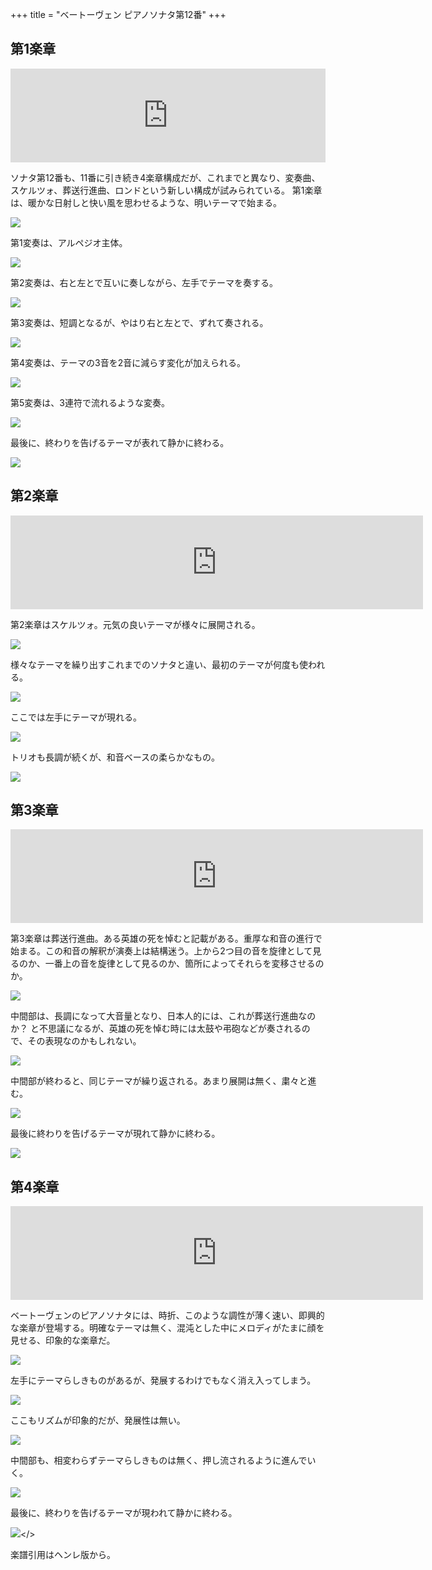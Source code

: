 +++
title = "ベートーヴェン ピアノソナタ第12番"
+++

## 第1楽章

<iframe allow="autoplay *; encrypted-media *;" sandbox="allow-forms allow-popups allow-same-origin allow-scripts allow-top-navigation-by-user-activation" style="padding:0;width:660px;height:150px;max-width:100%;border:none;overflow:hidden;background:transparent;" src="https://embed.music.apple.com/us/album/piano-sonata-no-12-in-flat-major-op-26-i-andante-con/1272663034?i=1272663038"></iframe>

ソナタ第12番も、11番に引き続き4楽章構成だが、これまでと異なり、変奏曲、スケルツォ、葬送行進曲、ロンドという新しい構成が試みられている。
第1楽章は、暖かな日射しと快い風を思わせるような、明いテーマで始まる。

<img src="677.jpg">

第1変奏は、アルペジオ主体。

<img src="679.jpg">

第2変奏は、右と左とで互いに奏しながら、左手でテーマを奏する。

<img src="675.jpg">

第3変奏は、短調となるが、やはり右と左とで、ずれて奏される。

<img src="676.jpg">

第4変奏は、テーマの3音を2音に減らす変化が加えられる。

<img src="680.jpg">

第5変奏は、3連符で流れるような変奏。

<img src="678.jpg">

最後に、終わりを告げるテーマが表れて静かに終わる。

<img src="681.jpg">

## 第2楽章

<iframe allow="autoplay *; encrypted-media *;" frameborder="0" height="150" sandbox="allow-forms allow-popups allow-same-origin allow-scripts allow-top-navigation-by-user-activation" src="https://embed.music.apple.com/us/album/piano-sonata-no-12-in-flat-major-op-26-ii-scherzo-allegro/1272663034?i=1272663702" width="660"></iframe>

第2楽章はスケルツォ。元気の良いテーマが様々に展開される。

<img src="685.jpg">

様々なテーマを繰り出すこれまでのソナタと違い、最初のテーマが何度も使われる。

<img src="684.jpg">

ここでは左手にテーマが現れる。

<img src="683.jpg">

トリオも長調が続くが、和音ベースの柔らかなもの。

<img src="682.jpg">

## 第3楽章

<iframe allow="autoplay *; encrypted-media *;" frameborder="0" height="150" sandbox="allow-forms allow-popups allow-same-origin allow-scripts allow-top-navigation-by-user-activation" src="https://embed.music.apple.com/us/album/piano-sonata-no-12-in-flat-major-op-26-iii-marcia-funebre/1272663034?i=1272663703&app=music" width="660"></iframe>

第3楽章は葬送行進曲。ある英雄の死を悼むと記載がある。重厚な和音の進行で始まる。この和音の解釈が演奏上は結構迷う。上から2つ目の音を旋律として見るのか、一番上の音を旋律として見るのか、箇所によってそれらを変移させるのか。

<img src="686.jpg">

中間部は、長調になって大音量となり、日本人的には、これが葬送行進曲なのか？ と不思議になるが、英雄の死を悼む時には太鼓や弔砲などが奏されるので、その表現なのかもしれない。

<img src="689.jpg">

中間部が終わると、同じテーマが繰り返される。あまり展開は無く、粛々と進む。

<img src="688.jpg">

最後に終わりを告げるテーマが現れて静かに終わる。

<img src="687.jpg">

## 第4楽章

<iframe allow="autoplay *; encrypted-media *;" frameborder="0" height="150" sandbox="allow-forms allow-popups allow-same-origin allow-scripts allow-top-navigation-by-user-activation" src="https://embed.music.apple.com/us/album/piano-sonata-no-12-in-a-flat-major-op-26-iv-allegro/1272663034?i=1272663704&app=music" width="660"></iframe>

ベートーヴェンのピアノソナタには、時折、このような調性が薄く速い、即興的な楽章が登場する。明確なテーマは無く、混沌とした中にメロディがたまに顔を見せる、印象的な楽章だ。

<img src="693.jpg">

左手にテーマらしきものがあるが、発展するわけでもなく消え入ってしまう。

<img src="690.jpg">

ここもリズムが印象的だが、発展性は無い。

<img src="694.jpg">

中間部も、相変わらずテーマらしきものは無く、押し流されるように進んでいく。

<img src="691.jpg">

最後に、終わりを告げるテーマが現われて静かに終わる。

<img src="692.jpg"></>

楽譜引用はヘンレ版から。


